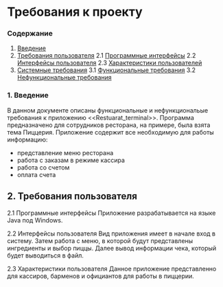 
# Требования к проекту

### Содержание
1. [Введение](#1)
2. [Требования пользователя](#2) 
2.1 [Программные интерфейсы](#2.1)
2.2 [Интерфейсы пользователя](#2.2)
2.3 [Характеристики пользователей](#2.3)
3. [Системные требования](#3)
3.1 [Функциональные требования](#3.1) 
3.2 [Нефункциональные требования](#3.2)


### 1. Введение <a name="1"></a>
В данном документе описаны функциональные и нефункциональые требования к приложению <<Restuarat_terminal>>.
Программа предназначено для сотрудников ресторана, на примере, была взята тема Пиццерия.
Приложение содержит все необходимую для работы информацию:
* представление меню ресторана
* работа с заказам в режиме кассира
* работа со счетом
* оплата счета

## 2. Требования пользователя 

2.1 Программные интерфейсы
Приложение разрабатывается на языке Java под Windows.

2.2 Интерфейсы пользователя
Вид приложения имеет в начале вход в систему. Затем работа с меню, в которой будут представлены ингредиенты и выбор пиццы. Далее вывод информации чека, который будет выводиться в файл.

2.3 Характеристики пользователя
Данное приложение представленно для кассиров, барменов и официантов для работы в пиццерии.

